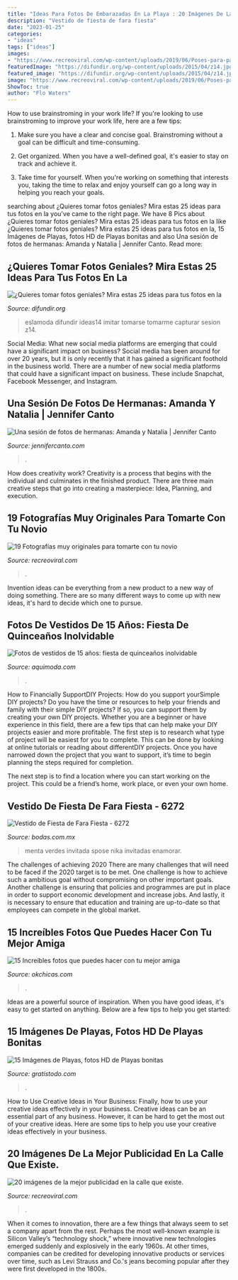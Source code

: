 ```yaml
---
title: "Ideas Para Fotos De Embarazadas En La Playa : 20 Imágenes De La Mejor Publicidad En La Calle Que Existe."
description: "Vestido de fiesta de fara fiesta"
date: "2023-01-25"
categories:
- "ideas"
tags: ["ideas"]
images:
- "https://www.recreoviral.com/wp-content/uploads/2019/06/Poses-para-parejas-13-525x700.jpg"
featuredImage: "https://difundir.org/wp-content/uploads/2015/04/z14.jpg"
featured_image: "https://difundir.org/wp-content/uploads/2015/04/z14.jpg"
image: "https://www.recreoviral.com/wp-content/uploads/2019/06/Poses-para-parejas-13-525x700.jpg"
ShowToc: true
author: "Flo Waters"
---
```



How to use brainstroming in your work life?
If you're looking to use brainstroming to improve your work life, here are a few tips:
1. Make sure you have a clear and concise goal. Brainstroming without a goal can be difficult and time-consuming.

2. Get organized. When you have a well-defined goal, it's easier to stay on track and achieve it.

3. Take time for yourself. When you're working on something that interests you, taking the time to relax and enjoy yourself can go a long way in helping you reach your goals.

	

		
searching about ¿Quieres tomar fotos geniales? Mira estas 25 ideas para tus fotos en la you've came to the right page. We have 8 Pics about ¿Quieres tomar fotos geniales? Mira estas 25 ideas para tus fotos en la like ¿Quieres tomar fotos geniales? Mira estas 25 ideas para tus fotos en la, 15 Imágenes de Playas, fotos HD de Playas bonitas and also Una sesión de fotos de hermanas: Amanda y Natalia | Jennifer Canto. Read more:
		
    
## ¿Quieres Tomar Fotos Geniales? Mira Estas 25 Ideas Para Tus Fotos En La

<img loading=lazy src="https://difundir.org/wp-content/uploads/2015/04/z14.jpg" onerror="this.onerror=null;this.src='https://tse1.mm.bing.net/th?id=OIP.uNGHhic6DzVKgY_dwADszgHaJh&amp;pid=15.1';" alt="¿Quieres tomar fotos geniales? Mira estas 25 ideas para tus fotos en la">

_Source: difundir.org_

>eslamoda difundir ideas14 imitar tomarse tomarme capturar sesion z14. 

	

Social Media: What new social media platforms are emerging that could have a significant impact on business?
Social media has been around for over 20 years, but it is only recently that it has gained a significant foothold in the business world. There are a number of new social media platforms that could have a significant impact on business. These include Snapchat, Facebook Messenger, and Instagram.

    
## Una Sesión De Fotos De Hermanas: Amanda Y Natalia | Jennifer Canto

<img loading=lazy src="http://www.jennifercanto.com/wp-content/uploads/2018/01/retrato_amanda_naty_3.jpg" onerror="this.onerror=null;this.src='https://tse1.mm.bing.net/th?id=OIP.Jsn6BV96Cn0C811uwZChEAHaLL&amp;pid=15.1';" alt="Una sesión de fotos de hermanas: Amanda y Natalia | Jennifer Canto">

_Source: jennifercanto.com_

>. 

	

How does creativity work?
Creativity is a process that begins with the individual and culminates in the finished product. There are three main creative steps that go into creating a masterpiece: Idea, Planning, and execution.

    
## 19 Fotografías Muy Originales Para Tomarte Con Tu Novio

<img loading=lazy src="https://www.recreoviral.com/wp-content/uploads/2019/06/Poses-para-parejas-13-525x700.jpg" onerror="this.onerror=null;this.src='https://tse2.mm.bing.net/th?id=OIP.B4pLDpyga90UeDcbYvsEkgHaJ4&amp;pid=15.1';" alt="19 Fotografías muy originales para tomarte con tu novio">

_Source: recreoviral.com_

>. 

	

Invention ideas can be everything from a new product to a new way of doing something. There are so many different ways to come up with new ideas, it's hard to decide which one to pursue.

    
## Fotos De Vestidos De 15 Años: Fiesta De Quinceaños Inolvidable

<img loading=lazy src="https://www.aquimoda.com/wp-content/uploads/2012/05/vestidos-15-anos-21.jpg" onerror="this.onerror=null;this.src='https://tse1.mm.bing.net/th?id=OIP.p_RD58tPNw0yNjKgmPv_OQHaKW&amp;pid=15.1';" alt="Fotos de vestidos de 15 años: fiesta de quinceaños inolvidable">

_Source: aquimoda.com_

>. 

	

How to Financially SupportDIY Projects: How do you support yourSimple DIY projects?
Do you have the time or resources to help your friends and family with their simple DIY projects? If so, you can support them by creating your own DIY projects. Whether you are a beginner or have experience in this field, there are a few tips that can help make your DIY projects easier and more profitable.
The first step is to research what type of project will be easiest for you to complete. This can be done by looking at online tutorials or reading about differentDIY projects. Once you have narrowed down the project that you want to support, it’s time to begin planning the steps required for completion.

The next step is to find a location where you can start working on the project. This could be a friend’s home, work place, or even your own home.

    
## Vestido De Fiesta De Fara Fiesta - 6272

<img loading=lazy src="https://cdn0.bodas.com.mx/cat/vestidos-fiesta/fara-fiesta/6272--mfvo179209.jpg" onerror="this.onerror=null;this.src='https://tse2.mm.bing.net/th?id=OIP.NUqP_aE3732EGY-1p1F60QHaJ9&amp;pid=15.1';" alt="Vestido de Fiesta de Fara Fiesta - 6272">

_Source: bodas.com.mx_

>menta verdes invitada spose nika invitadas enamorar. 

	

The challenges of achieving 2020
There are many challenges that will need to be faced if the 2020 target is to be met. One challenge is how to achieve such a ambitious goal without compromising on other important goals. Another challenge is ensuring that policies and programmes are put in place in order to support economic development and increase jobs. And lastly, it is necessary to ensure that education and training are up-to-date so that employees can compete in the global market.

    
## 15 Increíbles Fotos Que Puedes Hacer Con Tu Mejor Amiga

<img loading=lazy src="https://www.okchicas.com/wp-content/uploads/2019/05/Fotos-increíbles-con-tu-mejor-amiga-11-525x700.jpg" onerror="this.onerror=null;this.src='https://tse4.mm.bing.net/th?id=OIP.v6LnUghQyaB2KUCAf_A1kAHaJ4&amp;pid=15.1';" alt="15 Increíbles fotos que puedes hacer con tu mejor amiga">

_Source: okchicas.com_

>. 

	

Ideas are a powerful source of inspiration. When you have good ideas, it's easy to get started on anything. Below are a few tips to help you get started: 

    
## 15 Imágenes De Playas, Fotos HD De Playas Bonitas

<img loading=lazy src="https://www.gratistodo.com/wp-content/uploads/2017/02/Playas-11.jpg" onerror="this.onerror=null;this.src='https://tse2.mm.bing.net/th?id=OIP.JKL16QDzQ3Hk8mZ5rWYk8wHaFj&amp;pid=15.1';" alt="15 Imágenes de Playas, fotos HD de Playas bonitas">

_Source: gratistodo.com_

>. 

	

How to Use Creative Ideas in Your Business: Finally, how to use your creative ideas effectively in your business.
Creative ideas can be an essential part of any business. However, it can be hard to get the most out of your creative ideas. Here are some tips to help you use your creative ideas effectively in your business.

    
## 20 Imágenes De La Mejor Publicidad En La Calle Que Existe.

<img loading=lazy src="https://www.recreoviral.com/wp-content/uploads/2015/07/Mejores-de-los-anuncios-de-publicidad-de-calle-o-de-guerrilla-19.jpg" onerror="this.onerror=null;this.src='https://tse3.mm.bing.net/th?id=OIP.-Ze4Vzcf4FJNkorGNd-LBQHaFk&amp;pid=15.1';" alt="20 imágenes de la mejor publicidad en la calle que existe.">

_Source: recreoviral.com_

>. 

	

When it comes to innovation, there are a few things that always seem to set a company apart from the rest. Perhaps the most well-known example is Silicon Valley’s “technology shock,” where innovative new technologies emerged suddenly and explosively in the early 1960s. At other times, companies can be credited for developing innovative products or services over time, such as Levi Strauss and Co.'s jeans becoming popular after they were first developed in the 1800s.

